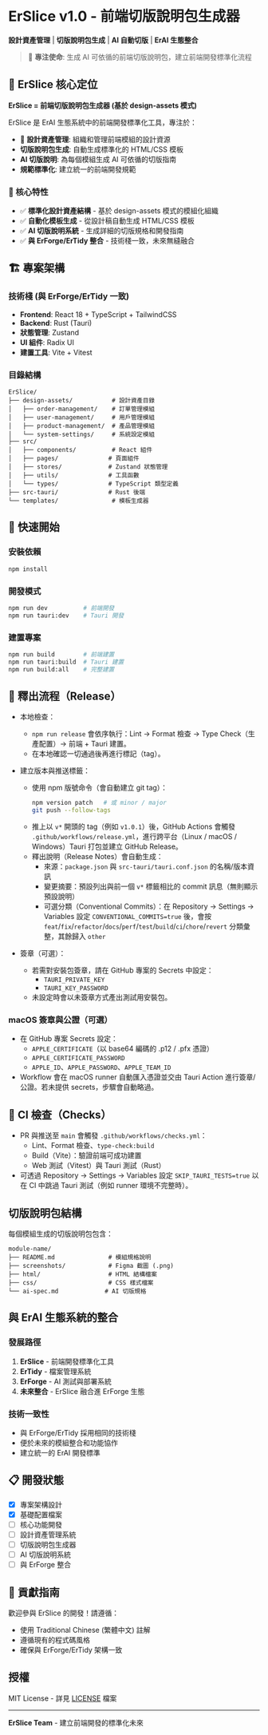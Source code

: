 # ErSlice v1.0 - 前端切版說明包生成器

**設計資產管理** | **切版說明包生成** | **AI 自動切版** | **ErAI 生態整合**

> 🌟 **專注使命**: 生成 AI 可依循的前端切版說明包，建立前端開發標準化流程

## 🎯 ErSlice 核心定位

**ErSlice = 前端切版說明包生成器 (基於 design-assets 模式)**

ErSlice 是 ErAI 生態系統中的前端開發標準化工具，專注於：
- 📁 **設計資產管理**: 組織和管理前端模組的設計資源
- **切版說明包生成**: 自動生成標準化的 HTML/CSS 模板
- **AI 切版說明**: 為每個模組生成 AI 可依循的切版指南
- **規範標準化**: 建立統一的前端開發規範

### 🌟 核心特性
- ✅ **標準化設計資產結構** - 基於 design-assets 模式的模組化組織
- ✅ **自動化模板生成** - 從設計稿自動生成 HTML/CSS 模板
- ✅ **AI 切版說明系統** - 生成詳細的切版規格和開發指南
- ✅ **與 ErForge/ErTidy 整合** - 技術棧一致，未來無縫融合

## 🏗️ 專案架構

### 技術棧 (與 ErForge/ErTidy 一致)
- **Frontend**: React 18 + TypeScript + TailwindCSS
- **Backend**: Rust (Tauri)
- **狀態管理**: Zustand
- **UI 組件**: Radix UI
- **建置工具**: Vite + Vitest

### 目錄結構
```
ErSlice/
├── design-assets/           # 設計資產目錄
│   ├── order-management/    # 訂單管理模組
│   ├── user-management/     # 用戶管理模組
│   ├── product-management/  # 產品管理模組
│   └── system-settings/     # 系統設定模組
├── src/
│   ├── components/          # React 組件
│   ├── pages/              # 頁面組件
│   ├── stores/             # Zustand 狀態管理
│   ├── utils/              # 工具函數
│   └── types/              # TypeScript 類型定義
├── src-tauri/              # Rust 後端
└── templates/               # 模板生成器
```

## 🚀 快速開始

### 安裝依賴
```bash
npm install
```

### 開發模式
```bash
npm run dev          # 前端開發
npm run tauri:dev    # Tauri 開發
```

### 建置專案
```bash
npm run build        # 前端建置
npm run tauri:build  # Tauri 建置
npm run build:all    # 完整建置
```

## 🚢 釋出流程（Release）

- 本地檢查：
  - `npm run release` 會依序執行：Lint → Format 檢查 → Type Check（生產配置）→ 前端 + Tauri 建置。
  - 在本地確認一切通過後再進行標記（tag）。

- 建立版本與推送標籤：
  - 使用 npm 版號命令（會自動建立 git tag）：
    ```bash
    npm version patch   # 或 minor / major
    git push --follow-tags
    ```
  - 推上以 `v*` 開頭的 tag（例如 `v1.0.1`）後，GitHub Actions 會觸發 `.github/workflows/release.yml`，進行跨平台（Linux / macOS / Windows）Tauri 打包並建立 GitHub Release。
  - 釋出說明（Release Notes）會自動生成：
    - 來源：`package.json` 與 `src-tauri/tauri.conf.json` 的名稱/版本資訊
    - 變更摘要：預設列出與前一個 `v*` 標籤相比的 commit 訊息（無則顯示預設說明）
    - 可選分類（Conventional Commits）：在 Repository → Settings → Variables 設定 `CONVENTIONAL_COMMITS=true` 後，會按 `feat`/`fix`/`refactor`/`docs`/`perf`/`test`/`build`/`ci`/`chore`/`revert` 分類彙整，其餘歸入 `other`

- 簽章（可選）：
  - 若需對安裝包簽章，請在 GitHub 專案的 Secrets 中設定：
    - `TAURI_PRIVATE_KEY`
    - `TAURI_KEY_PASSWORD`
  - 未設定時會以未簽章方式產出測試用安裝包。

### macOS 簽章與公證（可選）

- 在 GitHub 專案 Secrets 設定：
  - `APPLE_CERTIFICATE`（以 base64 編碼的 .p12 / .pfx 憑證）
  - `APPLE_CERTIFICATE_PASSWORD`
  - `APPLE_ID`、`APPLE_PASSWORD`、`APPLE_TEAM_ID`
- Workflow 會在 macOS runner 自動匯入憑證並交由 Tauri Action 進行簽章/公證。若未提供 secrets，步驟會自動略過。

## 🧪 CI 檢查（Checks）

- PR 與推送至 `main` 會觸發 `.github/workflows/checks.yml`：
  - Lint、Format 檢查、`type-check:build`
  - Build（Vite）：驗證前端可成功建置
  - Web 測試（Vitest）與 Tauri 測試（Rust）
- 可透過 Repository → Settings → Variables 設定 `SKIP_TAURI_TESTS=true` 以在 CI 中跳過 Tauri 測試（例如 runner 環境不完整時）。

## 切版說明包結構

每個模組生成的切版說明包包含：

```
module-name/
├── README.md               # 模組規格說明
├── screenshots/            # Figma 截圖 (.png)
├── html/                   # HTML 結構檔案
├── css/                    # CSS 樣式檔案
└── ai-spec.md             # AI 切版規格
```

## 與 ErAI 生態系統的整合

### 發展路徑
1. **ErSlice** - 前端開發標準化工具
2. **ErTidy** - 檔案管理系統
3. **ErForge** - AI 測試與部署系統
4. **未來整合** - ErSlice 融合進 ErForge 生態

### 技術一致性
- 與 ErForge/ErTidy 採用相同的技術棧
- 便於未來的模組整合和功能協作
- 建立統一的 ErAI 開發標準

## 📋 開發狀態

- [x] 專案架構設計
- [x] 基礎配置檔案
- [ ] 核心功能開發
- [ ] 設計資產管理系統
- [ ] 切版說明包生成器
- [ ] AI 切版說明系統
- [ ] 與 ErForge 整合

## 🤝 貢獻指南

歡迎參與 ErSlice 的開發！請遵循：
- 使用 Traditional Chinese (繁體中文) 註解
- 遵循現有的程式碼風格
- 確保與 ErForge/ErTidy 架構一致

## 授權

MIT License - 詳見 [LICENSE](./LICENSE) 檔案

---

**ErSlice Team** - 建立前端開發的標準化未來

